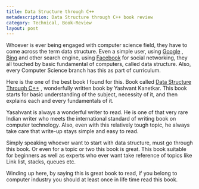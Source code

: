 ```yaml
---
title: Data Structure through C++
metadescription: Data Structure through C++ book review 
category: Technical, Book-Review
layout: post
---
```

Whoever is ever being engaged with computer science field, they have to come across the term data structure. Even a simple user, using [Google][1] , [Bing][2] and other search engine, using [Facebook][3] for social networking, they all touched by basic fundamental of computers, called data structure. Also, every Computer Science branch has this as part of curriculum.

Here is the one of the best book I found for this. Book called [Data Structure Through C++][5] , wonderfully written book by Yashvant Kanetkar. This book starts for basic understanding of the subject, necessity of it, and then explains each and every fundamentals of it.

Yasahvant is always a wonderful writer to read. He is one of that very rare Indian writer who meets the international standard of writing book on computer technology. Also, even with this relatively tough topic, he always take care that write-up stays simple and easy to read.

Simply speaking whoever want to start with data structure, must go through this book. Or even for a topic or two this book is great. This book suitable for beginners as well as experts who ever want take reference of topics like Link list, stacks, queues etc.

Winding up here, by saying this is great book to read, if you belong to computer industry you should at least once in life time read this book.

 [1]: http://google.com/
 [2]: http://bing.com/
 [3]: http://facebook.com/
 [5]: http://www.bpbonline.com/bookdetail.aspx?id=204